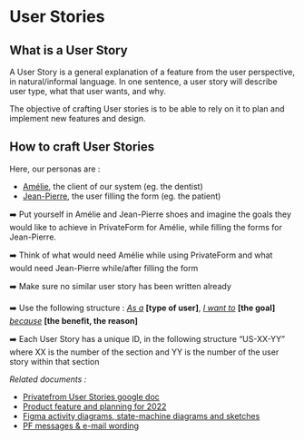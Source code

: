 # User Stories

## What is a User Story

A User Story is a general explanation of a feature from the user perspective, in natural/informal language. In one sentence, a user story will describe user type, what that user wants, and why. 

The objective of crafting User stories is to be able to rely on it to plan and implement new features and design.

## How to craft User Stories

Here, our personas are :

* <span style="text-decoration:underline;">Amélie</span>, the client of our system (eg. the dentist)
* <span style="text-decoration:underline;">Jean-Pierre</span>, the user filling the form (eg. the patient)

:arrow_right: Put yourself in Amélie and Jean-Pierre shoes and imagine the goals they would like to achieve in PrivateForm for Amélie, while filling the forms for Jean-Pierre. 

:arrow_right: Think of what would need Amélie while using PrivateForm and what would need Jean-Pierre while/after filling the form 

:arrow_right: Make sure no similar user story has been written already

:arrow_right: Use the following structure : _<span style="text-decoration:underline;">As a</span>_ **[type of user]**, _<span style="text-decoration:underline;">I want to</span>_ **[the goal]** _<span style="text-decoration:underline;">because</span>_ **[the benefit, the reason]**

:arrow_right: Each User Story has a unique ID, in the following structure “US-XX-YY” where XX is the number of the section and YY is the number of the user story within that section

_Related documents :_

* [Privatefrom User Stories google doc](https://docs.google.com/document/d/1-_iVgamjIm0aH-txl2aVDIfSNRuwS-agKf74G1q1KRk/edit)
* [Product feature and planning for 2022](https://docs.google.com/document/d/1UJhyVTOyjICTlG5wFVYIlmJQ1s-1DWPsBbvq2kvLb8A/edit#heading=h.4qvql0srrn4)
* [Figma activity diagrams, state-machine diagrams and sketches](https://www.figma.com/files/project/44665172/PrivateFrom?fuid=1025053302751681674)
* [PF messages & e-mail wording](https://docs.google.com/document/d/1fK0Pw-OkN1YLQ5rD1STdRzFk1mPNyTLjcYBKBLhirCc/edit#heading=h.9yvxtjspa6zs)
